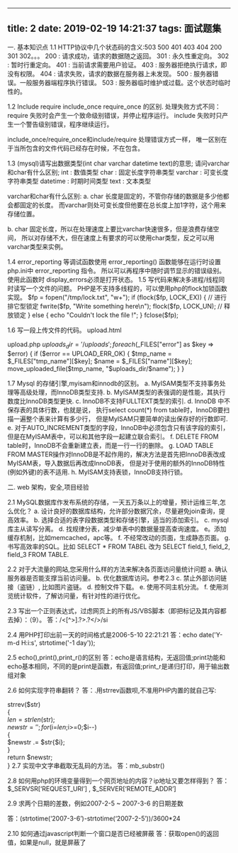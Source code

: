 
---
title: 2
date: 2019-02-19 14:21:37
tags: 面试题集
---

一. 基本知识点
1.1 HTTP协议中几个状态码的含义:503 500 401 403 404 200 301 302。。。
200 : 请求成功，请求的数据随之返回。
301 : 永久性重定向。
302 : 暂时行重定向。
401 : 当前请求需要用户验证。
403 : 服务器拒绝执行请求，即没有权限。
404 : 请求失败，请求的数据在服务器上未发现。
500 : 服务器错误。一般服务器端程序执行错误。
503 : 服务器临时维护或过载。这个状态时临时性的。

1.2 Include require include_once require_once 的区别.
处理失败方式不同：
require 失败时会产生一个致命级别错误，并停止程序运行。
include 失败时只产生一个警告级别错误，程序继续运行。

include_once/require_once和include/require 处理错误方式一样，
唯一区别在于当所包含的文件代码已经存在时候，不在包含。

1.3 (mysql)请写出数据类型(int char varchar datetime text)的意思; 请问varchar和char有什么区别;
int : 数值类型
char : 固定长度字符串类型
varchar : 可变长度字符串类型
datetime : 时期时间类型
text : 文本类型

varchar和char有什么区别:
a. char 长度是固定的，不管你存储的数据是多少他都会都固定的长度。
而varchar则处可变长度但他要在总长度上加1字符，这个用来存储位置。

b. char 固定长度，所以在处理速度上要比varchar快速很多，但是浪费存储空间，
所以对存储不大，但在速度上有要求的可以使用char类型，反之可以用varchar类型来实例。

1.4 error_reporting 等调试函数使用
error_reporting() 函数能够在运行时设置php.ini中 error_reporting 指令。
所以可以再程序中随时调节显示的错误级别。
使用此函数时 display_errors必须是打开状态。
1.5 写代码来解决多进程/线程同时读写一个文件的问题。
PHP是不支持多线程的，可以使用php的flock加锁函数实现。
$fp = fopen("/tmp/lock.txt", "w+");
if (flock($fp, LOCK_EX)) { // 进行排它型锁定
fwrite($fp, "Write something here\n");
flock($fp, LOCK_UN); // 释放锁定
} else {
echo "Couldn't lock the file !";
}
fclose($fp);

1.6 写一段上传文件的代码。
upload.html

upload.php
$uploads_dir = '/uploads';
foreach ($_FILES["error"] as $key => $error) {
if ($error == UPLOAD_ERR_OK) {
$tmp_name = $_FILES["tmp_name"][$key];
$name = $_FILES["name"][$key];
move_uploaded_file($tmp_name, "$uploads_dir/$name");
}
}

1.7 Mysql 的存储引擎,myisam和innodb的区别。
a. MyISAM类型不支持事务处理等高级处理，而InnoDB类型支持.
b. MyISAM类型的表强调的是性能，其执行数度比InnoDB类型更快.
c. InnoDB不支持FULLTEXT类型的索引.
d. InnoDB 中不保存表的具体行数，也就是说，
执行select count(*) from table时，InnoDB要扫描一遍整个表来计算有多少行，
但是MyISAM只要简单的读出保存好的行数即可.
e. 对于AUTO_INCREMENT类型的字段，InnoDB中必须包含只有该字段的索引，但是在MyISAM表中，可以和其他字段一起建立联合索引。
f. DELETE FROM table时，InnoDB不会重新建立表，而是一行一行的删除。
g. LOAD TABLE FROM MASTER操作对InnoDB是不起作用的，解决方法是首先把InnoDB表改成MyISAM表，导入数据后再改成InnoDB表，
但是对于使用的额外的InnoDB特性(例如外键)的表不适用.
h. MyISAM支持表锁，InnoDB支持行锁。

二. web 架构，安全,项目经验

2.1 MySQL数据库作发布系统的存储，一天五万条以上的增量，预计运维三年,怎么优化？
a. 设计良好的数据库结构，允许部分数据冗余，尽量避免join查询，提高效率。
b. 选择合适的表字段数据类型和存储引擎，适当的添加索引。
c. mysql库主从读写分离。
d. 找规律分表，减少单表中的数据量提高查询速度。
e。添加缓存机制，比如memcached，apc等。
f. 不经常改动的页面，生成静态页面。
g. 书写高效率的SQL。比如 SELECT * FROM TABEL 改为 SELECT field_1, field_2, field_3 FROM TABLE.

2.2 对于大流量的网站,您采用什么样的方法来解决各页面访问量统计问题
a. 确认服务器是否能支撑当前访问量。
b. 优化数据库访问。参考2.3
c. 禁止外部访问链接（盗链）, 比如图片盗链。
d. 控制文件下载。
e. 使用不同主机分流。
f. 使用浏览统计软件，了解访问量，有针对性的进行优化。

2.3 写出一个正则表达式，过虑网页上的所有JS/VBS脚本（即把标记及其内容都去掉）：（9）。
答：/<[^>].?>.?</>/si

2.4 用PHP打印出前一天的时间格式是2006-5-10 22:21:21
答：echo date('Y-m-d H:i:s', strtotime('-1 day'));

2.5 echo(),print(),print_r()的区别
答：echo是语言结构，无返回值;print功能和echo基本相同，不同的是print是函数，有返回值;print_r是递归打印，用于输出数组对象

2.6 如何实现字符串翻转？
答：.用strrev函数呗,不准用PHP内置的就自己写:

strrev($str)  
{  
    $len=strlen($str);  
    $newstr = '';  
    for($i=$len;$i>=0;$i--)  
    {  
        $newstr .= $str{$i};  
    }  
    return $newstr;  
} 
2.7 实现中文字串截取无乱码的方法。
答：mb_substr()

2.8 如何用php的环境变量得到一个网页地址的内容？ip地址又要怎样得到？
答：$_SERVSR[‘REQUEST_URI’] , $_SERVER[‘REMOTE_ADDR’]

2.9 求两个日期的差数，例如2007-2-5 ~ 2007-3-6 的日期差数

答：(strtotime(‘2007-3-6’)-strtotime(‘2007-2-5’))/3600*24

2.10 如何通过javascript判断一个窗口是否已经被屏蔽
答：获取open()的返回值，如果是null，就是屏蔽了
